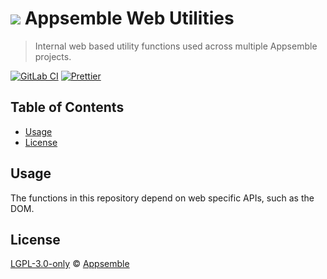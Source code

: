 # ![](https://gitlab.com/appsemble/appsemble/-/raw/0.28.12/config/assets/logo.svg) Appsemble Web Utilities

> Internal web based utility functions used across multiple Appsemble projects.

[![GitLab CI](https://gitlab.com/appsemble/appsemble/badges/0.28.12/pipeline.svg)](https://gitlab.com/appsemble/appsemble/-/releases/0.28.12)
[![Prettier](https://img.shields.io/badge/code_style-prettier-ff69b4.svg)](https://prettier.io)

## Table of Contents

- [Usage](#usage)
- [License](#license)

## Usage

The functions in this repository depend on web specific APIs, such as the DOM.

## License

[LGPL-3.0-only](https://gitlab.com/appsemble/appsemble/-/blob/0.28.12/LICENSE.md) ©
[Appsemble](https://appsemble.com)
